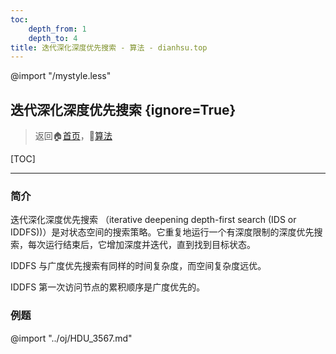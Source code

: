 ```yaml
---
toc:
    depth_from: 1
    depth_to: 4
title: 迭代深化深度优先搜索 - 算法 - dianhsu.top
---
```

@import "/mystyle.less"

## 迭代深化深度优先搜索 {ignore=True}
> 返回:house:[首页](../../index.html)，:rocket:[算法](../index.html)

[TOC]

---

### 简介
迭代深化深度优先搜索 （iterative deepening depth-first search (IDS or IDDFS))）是对状态空间的搜索策略。它重复地运行一个有深度限制的深度优先搜索，每次运行结束后，它增加深度并迭代，直到找到目标状态。

IDDFS 与广度优先搜索有同样的时间复杂度，而空间复杂度远优。

IDDFS 第一次访问节点的累积顺序是广度优先的。

### 例题

@import "../oj/HDU_3567.md"